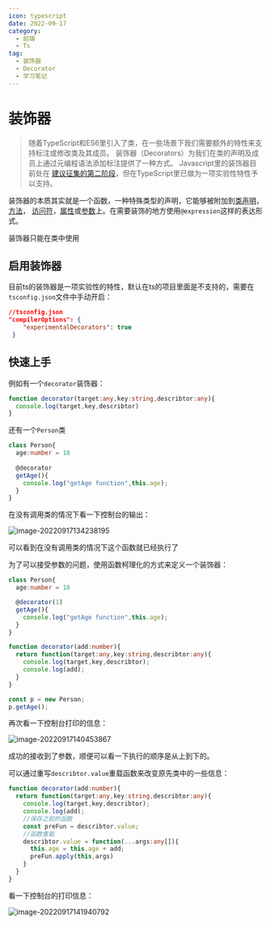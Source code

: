 ```yaml
---
icon: typescript
date: 2022-09-17
category:
  - 前端
  - Ts
tag:
  - 装饰器
  - Decorator
  - 学习笔记
---
```

# 装饰器

> 随着TypeScript和ES6里引入了类，在一些场景下我们需要额外的特性来支持标注或修改类及其成员。 装饰器（Decorators）为我们在类的声明及成员上通过元编程语法添加标注提供了一种方式。 Javascript里的装饰器目前处在 [建议征集的第二阶段](https://github.com/tc39/proposal-decorators)，但在TypeScript里已做为一项实验性特性予以支持。

装饰器的本质其实就是一个函数，一种特殊类型的声明，它能够被附加到[类声明](https://www.tslang.cn/docs/handbook/decorators.html#class-decorators)，[方法](https://www.tslang.cn/docs/handbook/decorators.html#method-decorators)， [访问符](https://www.tslang.cn/docs/handbook/decorators.html#accessor-decorators)，[属性](https://www.tslang.cn/docs/handbook/decorators.html#property-decorators)或[参数](https://www.tslang.cn/docs/handbook/decorators.html#parameter-decorators)上。在需要装饰的地方使用`@expression`这样的表达形式。

装饰器只能在类中使用

## 启用装饰器

目前ts的装饰器是一项实验性的特性，默认在ts的项目里面是不支持的，需要在`tsconfig.json`文件中手动开启：

```json
//tsconfig.json
"compilerOptions": {
    "experimentalDecorators": true
 }
```

## 快速上手

例如有一个`decorator`装饰器：

```ts
function decorator(target:any,key:string,describtor:any){
  console.log(target,key,describtor)
}
```

还有一个`Person`类

```ts
class Person{
  age:number = 18
  
  @decorator
  getAge(){
    console.log("getAge function",this.age);
  }
}
```

在没有调用类的情况下看一下控制台的输出：

![image-20220917134238195](https://xingqiu-tuchuang-1256524210.cos.ap-shanghai.myqcloud.com/7374/image-20220917134238195.png)

可以看到在没有调用类的情况下这个函数就已经执行了

为了可以接受参数的问题，使用函数柯理化的方式来定义一个装饰器：

```ts
class Person{
  age:number = 18

  @decorator(1)
  getAge(){
    console.log("getAge function",this.age);
  }
}

function decorator(add:number){
  return function(target:any,key:string,describtor:any){
    console.log(target,key,describtor);
    console.log(add);
  }
}

const p = new Person;
p.getAge();

```

再次看一下控制台打印的信息：

![image-20220917140453867](https://xingqiu-tuchuang-1256524210.cos.ap-shanghai.myqcloud.com/7374/image-20220917140453867.png)

成功的接收到了参数，顺便可以看一下执行的顺序是从上到下的。	

可以通过重写`describtor.value`重载函数来改变原先类中的一些信息：

```ts
function decorator(add:number){
  return function(target:any,key:string,describtor:any){
    console.log(target,key,describtor);
    console.log(add);
    //保存之前的函数
    const preFun = describtor.value;
    //函数重载
    describtor.value = function(...args:any[]){
      this.age = this.age + add;
      preFun.apply(this,args)
    }
  }
}
```

看一下控制台的打印信息：

![image-20220917141940792](https://xingqiu-tuchuang-1256524210.cos.ap-shanghai.myqcloud.com/7374/image-20220917141940792.png)